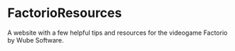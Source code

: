 # FactorioResources
A website with a few helpful tips and resources for the videogame Factorio by Wube Software.
